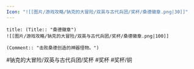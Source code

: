 ```yaml
---
Icon: "![[图片/游戏攻略/钠克的大冒险/双英与古代兵团/奖杯/桑德徽章.png|30]]"
---
```

```ad-common-bronze-trophy
title: (Title:: "桑德徽章")
![[图片/游戏攻略/钠克的大冒险/双英与古代兵团/奖杯/桑德徽章.png|100]]

(Comment:: "击败桑德创造的神器怪物。")
```

#钠克的大冒险/双英与古代兵团/奖杯 #奖杯 #奖杯/铜
